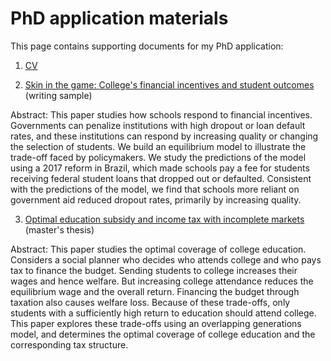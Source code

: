 # PhD application materials

This page contains supporting documents for my PhD application:

1. [CV](https://github.com/hohanson/documents/blob/main/cv.pdf)

2. [Skin in the game: College's financial incentives and student outcomes](https://github.com/hohanson/documents/blob/main/skiningame.pdf) (writing sample)

Abstract: This paper studies how schools respond to financial incentives. Governments can penalize institutions with high dropout or loan default rates, and these institutions can respond by increasing quality or changing the selection of students. We build an equilibrium model to illustrate the trade-off faced by policymakers. We study the predictions of the model using a 2017 reform in Brazil, which made schools pay a fee for students receiving federal student loans that dropped out or defaulted. Consistent with the predictions of the model, we find that schools more reliant on government aid reduced dropout rates, primarily by increasing quality.

3. [Optimal education subsidy and income tax with incomplete markets](https://github.com/hohanson/documents/blob/main/thesis.pdf) (master's thesis)

Abstract: This paper studies the optimal coverage of college education. Considers a social planner who decides who attends college and who pays tax to finance the budget. Sending students to college increases their wages and hence welfare. But increasing college attendance reduces the equilibrium wage and the overall return. Financing the budget through taxation also causes welfare loss. Because of these trade-offs, only students with a sufficiently high return to education should attend college. This paper explores these trade-offs using an overlapping generations model, and determines the optimal coverage of college education and the corresponding tax structure.
